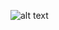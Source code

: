 ![alt text](https://raw.githubusercontent.com/SchizoCat3D/Ampersand/master/WikiResources/Ampersand_Logo.png)

